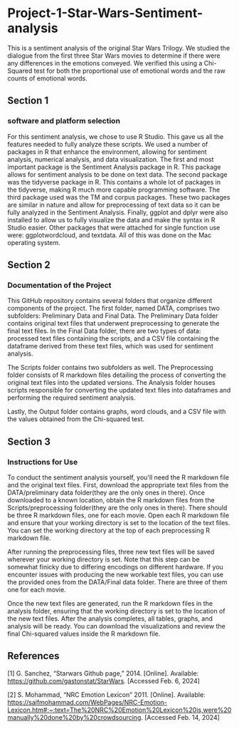 # Project-1-Star-Wars-Sentiment-analysis

This is a sentiment analysis of the original Star Wars Trilogy. We studied the dialogue from the first three Star Wars movies to determine if there were any differences in the emotions conveyed. We verified this using a Chi-Squared test for both the proportional use of emotional words and the raw counts of emotional words.


## Section 1
### software and platform selection
For this sentiment analysis, we chose to use R Studio. This gave us all the features needed to fully analyze these scripts. We used a number of packages in R that enhance the environment, allowing for sentiment analysis, numerical analysis, and data visualization. The first and most important package is the Sentiment Analysis package in R. This package allows for sentiment analysis to be done on text data. The second package was the tidyverse package in R. This contains a whole lot of packages in the tidyverse, making R much more capable programming software. The third package used was the TM and corpus packages. These two packages are similar in nature and allow for preprocessing of text data so it can be fully analyzed in the Sentiment Analysis. Finally, ggplot and dplyr were also installed to allow us to fully visualize the data and make the syntax in R Studio easier. Other packages that were attached for single function use were: ggplotwordcloud, and textdata. All of this was done on the Mac operating system.


## Section 2
### Documentation of the Project
This GitHub repository contains several folders that organize different components of the project. The first folder, named DATA, comprises two subfolders: Preliminary Data and Final Data. The Preliminary Data folder contains original text files that underwent preprocessing to generate the final text files. In the Final Data folder, there are two types of data: processed text files containing the scripts, and a CSV file containing the dataframe derived from these text files, which was used for sentiment analysis.

The Scripts folder contains two subfolders as well. The Preprocessing folder consists of R markdown files detailing the process of converting the original text files into the updated versions. The Analysis folder houses scripts responsible for converting the updated text files into dataframes and performing the required sentiment analysis.

Lastly, the Output folder contains graphs, word clouds, and a CSV file with the values obtained from the Chi-squared test.


## Section 3
### Instructions for Use
To conduct the sentiment analysis yourself, you'll need the R markdown file and the original text files. First, download the appropriate text files from the DATA/preliminary data folder(they are the only ones in there). Once downloaded to a known location, obtain the R markdown files from the Scripts/preprocessing folder(they are the only ones in there). There should be three R markdown files, one for each movie. Open each R markdown file and ensure that your working directory is set to the location of the text files. You can set the working directory at the top of each preprocessing R markdown file.

After running the preprocessing files, three new text files will be saved wherever your working directory is set. Note that this step can be somewhat finicky due to differing encodings on different hardware. If you encounter issues with producing the new workable text files, you can use the provided ones from the DATA/Final data folder. There are three of them one for each movie.

Once the new text files are generated, run the R markdown files in the analysis folder, ensuring that the working directory is set to the location of the new text files. After the analysis completes, all tables, graphs, and analysis will be ready. You can download the visualizations and review the final Chi-squared values inside the R markdown file.


## References

[1] G. Sanchez, “Starwars Github page,” 2014. [Online]. Available: https://github.com/gastonstat/StarWars. [Accessed Feb. 6, 2024]

[2] S. Mohammad, “NRC Emotion Lexicon” 2011. [Online]. Available: https://saifmohammad.com/WebPages/NRC-Emotion-Lexicon.htm#:~:text=The%20NRC%20Emotion%20Lexicon%20is,were%20manually%20done%20by%20crowdsourcing. [Accessed Feb. 14, 2024]

